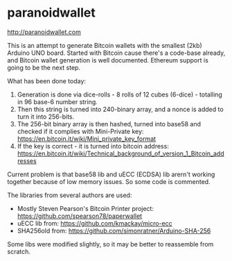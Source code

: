 # paranoidwallet

http://paranoidwallet.com

This is an attempt to generate Bitcoin wallets with the smallest (2kb) Arduino UNO board.
Started with Bitcoin cause there's a code-base already, and Bitcoin wallet generation is well documented.
Ethereum support is going to be the next step.

What has been done today:
1. Generation is done via dice-rolls - 8 rolls of 12 cubes (6-dice) - totalling in 96 base-6 number string.
2. Then this string is turned into 240-binary array, and a nonce is added to turn it into 256-bits.
3. The 256-bit binary array is then hashed, turned into base58 and checked if it complies with Mini-Private key: https://en.bitcoin.it/wiki/Mini_private_key_format
4. If the key is correct - it is turned into bitcoin address: https://en.bitcoin.it/wiki/Technical_background_of_version_1_Bitcoin_addresses

Current problem is that base58 lib and uECC (ECDSA) lib arern't working together because of low memory issues.
So some code is commented.

The libraries from several authors are used:
- Mostly Steven Pearson's Bitcoin Printer project: https://github.com/spearson78/paperwallet
- uECC lib from: https://github.com/kmackay/micro-ecc
- SHA256old from: https://github.com/simonratner/Arduino-SHA-256

Some libs were modified slightly, so it may be better to reassemble from scratch.